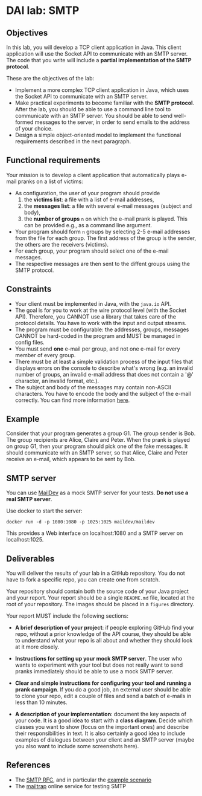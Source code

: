 DAI lab: SMTP
=============

Objectives
----------

In this lab, you will develop a TCP client application in Java. This client application will use the Socket API to communicate with an SMTP server. The code that you write will include a **partial implementation of the SMTP protocol**. 

These are the objectives of the lab:

* Implement a more complex TCP client application in Java, which uses the Socket API to communicate with an SMTP server.
* Make practical experiments to become familiar with the **SMTP protocol**. After the lab, you should be able to use a command line tool to communicate with an SMTP server. You should be able to send well-formed messages to the server, in order to send emails to the address of your choice.
* Design a simple object-oriented model to implement the functional requirements described in the next paragraph.


Functional requirements
-----------------------

Your mission is to develop a client application that automatically plays e-mail pranks on a list of victims:

* As configuration, the user of your program should provide
  1. the **victims list**: a file with a list of e-mail addresses,
  2. the **messages list**: a file with several e-mail messages (subject and body),
  3. the **number of groups** `n` on which the e-mail prank is played. This can be provided e.g., as a command line argument.
* Your program should form `n` groups by selecting 2-5 e-mail addresses from the file for each group. The first address of the group is the sender, the others are the receivers (victims).
* For each group, your program should select one of the e-mail messages. 
* The respective messages are then sent to the diffent groups using the SMTP protocol.

Constraints
-----------

* Your client must be implemented in Java, with the `java.io` API.
* The goal is for you to work at the wire protocol level (with the Socket API). Therefore, you CANNOT use a library that takes care of the protocol details. You have to work with the input and output streams.
* The program must be configurable: the addresses, groups, messages CANNOT be hard-coded in the program and MUST be managed in config files.
* You must send **one** e-mail per group, and not one e-mail for every member of every group.
* There must be at least a simple validation process of the input files that displays errors on the console to describe what's wrong (e.g. an invalid number of groups, an invalid e-mail address that does not contain a '@' character, an invalid format, etc.).
* The subject and body of the messages may contain non-ASCII characters. You have to encode the body and the subject of the e-mail correctly. You can find more information [here](https://ncona.com/2011/06/using-utf-8-characters-on-an-e-mail-subject/).


Example
-------

Consider that your program generates a group G1. The group sender is Bob. The group recipients are Alice, Claire and Peter. When the prank is played on group G1, then your program should pick one of the fake messages. It should communicate with an SMTP server, so that Alice, Claire and Peter receive an e-mail, which appears to be sent by Bob.

SMTP server
-----------

You can use [MailDev](https://github.com/maildev/maildev) as a mock SMTP server for your tests.  **Do not use a real SMTP server**.

Use docker to start the server:

    docker run -d -p 1080:1080 -p 1025:1025 maildev/maildev

This provides a Web interface on localhost:1080 and a SMTP server on localhost:1025.

Deliverables
------------

You will deliver the results of your lab in a GitHub repository. You do not have to fork a specific repo, you can create one from scratch.

Your repository should contain both the source code of your Java project and your report. Your report should be a single `README.md` file, located at the root of your repository. The images should be placed in a `figures` directory.

Your report MUST include the following sections:

* **A brief description of your project**: if people exploring GitHub find your repo, without a prior knowledge of the API course, they should be able to understand what your repo is all about and whether they should look at it more closely.

* **Instructions for setting up your mock SMTP server**. The user who wants to experiment with your tool but does not really want to send pranks immediately should be able to use a mock SMTP server.

* **Clear and simple instructions for configuring your tool and running a prank campaign**. If you do a good job, an external user should be able to clone your repo, edit a couple of files and send a batch of e-mails in less than 10 minutes.

* **A description of your implementation**: document the key aspects of your code. It is a good idea to start with a **class diagram**. Decide which classes you want to show (focus on the important ones) and describe their responsibilities in text. It is also certainly a good idea to include examples of dialogues between your client and an SMTP server (maybe you also want to include some screenshots here).

References
----------

* The [SMTP RFC](<https://tools.ietf.org/html/rfc5321#appendix-D>), and in particular the [example scenario](<https://tools.ietf.org/html/rfc5321#appendix-D>)
* The [mailtrap](<https://mailtrap.io/>) online service for testing SMTP
